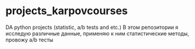 # projects_karpovcourses
DA python projects (statistic, a/b tests and etc.)
В этом репозитории я исследую различные данные, применяю к ним статистические методы, провожу a/b тесты
